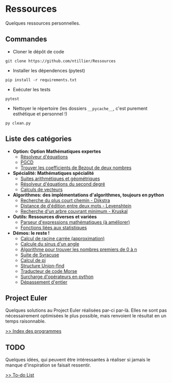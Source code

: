 # Ressources

Quelques ressources personnelles.

## Commandes

- Cloner le dépôt de code

```console
git clone https://github.com/ntillier/Ressources
```

- Installer les dépendences (pytest)

```console
pip install -r requirements.txt
```

- Exécuter les tests

```console
pytest
```

- Nettoyer le répertoire (les dossiers `__pycache__`, c'est purement esthétique et personnel !)

```console
py clean.py
```

## Liste des catégories

- **Option: Option Mathématiques expertes**
  - [Résolveur d'équations](/option/equation.py)
  - [PGCD](/option/pgcd.py)
  - [Trouver les coefficients de Bezout de deux nombres](/option/bezout.py)
- **Spécialité: Mathématiques spécialité**
  - [Suites arithmétiques et géométriques](/specialite/suites.py)
  - [Résolveur d'équations du second degré](/specialite/second_degre.py)
  - [Calculs de vecteurs](/specialite/vecteurs.py)
- **Algorithmes: des implémentations d'algorithmes, toujours en python**
  - [Recherche du plus court chemin - Dijkstra](/algorithms/dijkstra.py)
  - [Distance de d'édition entre deux mots - Levenshtein](/algorithms/levenshtein.py)
  - [Recherche d'un arbre couvrant minimum - Kruskal](/algorithms/kruskal.py)
- **Outils: Ressources diverses et variées**
  - [Parseur d'expressions mathématiques (à améliorer)](/outils/parseur.py)
  - [Fonctions liées aux statistiques](/outils/statistiques.py)
- **Démos: le reste !**
  - [Calcul de racine carrée (approximation)](/demos/racine.py)
  - [Calcule du sinus d'un angle](/demos/sinus.py)
  - [Algorithme pour trouver les nombres premiers de 0 à n](/demos/premiers.py)
  - [Suite de Syracuse](/demos/syracuse.py)
  - [Calcul de pi](/demos/pi.py)
  - [Structure Union-find](/demos/union_find.py)
  - [Traducteur de code Morse](/demos/morse.py)
  - [Surcharge d'opérateurs en python](/demos/operators.py)
  - [Dépassement d'entier](/demos/overflow.c)

## Project Euler

Quelques solutions au Project Euler réalisées par-ci par-là. Elles ne sont pas nécessairement optimisées le plus possible, mais renvoient le résultat en un temps raisonnable.

[>> Index des programmes](./euler/INDEX.md)

## TODO

Quelques idées, qui peuvent être intéressantes à réaliser si jamais le manque d'inspiration se faisait ressentir.

[>> To-do List](./TODO.md)
